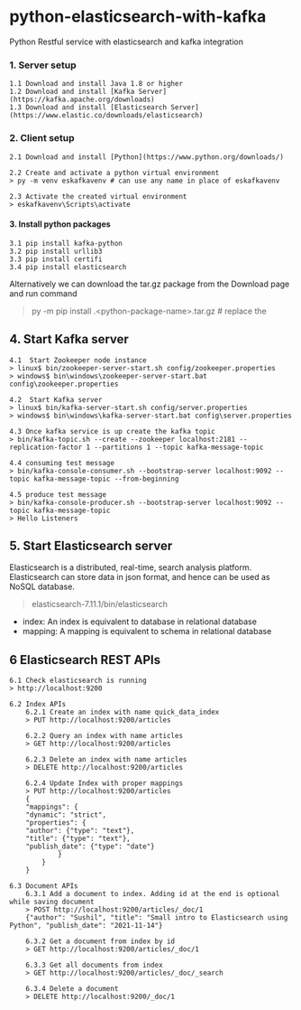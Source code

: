 # python-elasticsearch-with-kafka
Python Restful service with elasticsearch and kafka integration

### 1. Server setup
    1.1 Download and install Java 1.8 or higher
    1.2 Download and install [Kafka Server](https://kafka.apache.org/downloads)
    1.3 Download and install [Elasticsearch Server](https://www.elastic.co/downloads/elasticsearch)

### 2. Client setup
    2.1 Download and install [Python](https://www.python.org/downloads/)

    2.2 Create and activate a python virtual environment
    > py -m venv eskafkavenv # can use any name in place of eskafkavenv

    2.3 Activate the created virtual environment
    > eskafkavenv\Scripts\activate

#### 3. Install python packages
    3.1 pip install kafka-python
    3.2 pip install urllib3
    3.3 pip install certifi
    3.4 pip install elasticsearch
Alternatively we can download the tar.gz package from the Download page and run command 
> py -m pip install .\<python-package-name>.tar.gz # replace the <python-package-name>

## 4. Start Kafka server
    4.1  Start Zookeeper node instance
    > linux$ bin/zookeeper-server-start.sh config/zookeeper.properties
    > windows$ bin\windows\zookeeper-server-start.bat config\zookeeper.properties

    4.2  Start Kafka server
    > linux$ bin/kafka-server-start.sh config/server.properties
    > windows$ bin\windows\kafka-server-start.bat config\server.properties
    
    4.3 Once kafka service is up create the kafka topic
    > bin/kafka-topic.sh --create --zookeeper localhost:2181 --replication-factor 1 --partitions 1 --topic kafka-message-topic
    
    4.4 consuming test message
    > bin/kafka-console-consumer.sh --bootstrap-server localhost:9092 --topic kafka-message-topic --from-beginning
    
    4.5 produce test message
    > bin/kafka-console-producer.sh --bootstrap-server localhost:9092 --topic kafka-message-topic
    > Hello Listeners

## 5. Start Elasticsearch server
Elasticsearch is a distributed, real-time, search analysis platform.
Elasticsearch can store data in json format, and hence can be used as NoSQL database.
> elasticsearch-7.11.1/bin/elasticsearch

- index: An index is equivalent to database in relational database
- mapping: A mapping is equivalent to schema in relational database

## 6 Elasticsearch REST APIs
    6.1 Check elasticsearch is running
    > http://localhost:9200

    6.2 Index APIs
        6.2.1 Create an index with name quick_data_index
        > PUT http://localhost:9200/articles
    
        6.2.2 Query an index with name articles
        > GET http://localhost:9200/articles
    
        6.2.3 Delete an index with name articles
        > DELETE http://localhost:9200/articles

        6.2.4 Update Index with proper mappings
        > PUT http://localhost:9200/articles
        {
        "mappings": {
        "dynamic": "strict",
        "properties": {
        "author": {"type": "text"},
        "title": {"type": "text"},
        "publish_date": {"type": "date"}
                }
            }
        }

    6.3 Document APIs
        6.3.1 Add a document to index. Adding id at the end is optional while saving document
        > POST http://localhost:9200/articles/_doc/1
        {"author": "Sushil", "title": "Small intro to Elasticsearch using Python", "publish_date": "2021-11-14"}

        6.3.2 Get a document from index by id
        > GET http://localhost:9200/articles/_doc/1

        6.3.3 Get all documents from index
        > GET http://localhost:9200/articles/_doc/_search

        6.3.4 Delete a document
        > DELETE http://localhost:9200/_doc/1

